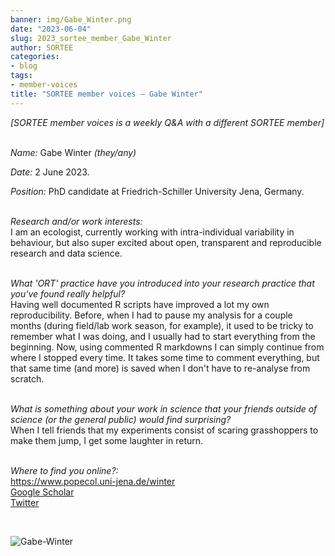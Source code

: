 ```yaml
---
banner: img/Gabe_Winter.png
date: "2023-06-04"
slug: 2023_sortee_member_Gabe_Winter
author: SORTEE
categories:
- blog
tags:
- member-voices
title: "SORTEE member voices – Gabe Winter" 
---
```



*[SORTEE member voices is a weekly Q&A with a different SORTEE member]*   
&nbsp;
&nbsp;

_Name:_ Gabe Winter _(they/any)_

_Date:_ 2 June 2023. 
&nbsp;

_Position:_ PhD candidate at Friedrich-Schiller University Jena, Germany.  
&nbsp;

_Research and/or work interests:_   
I am an ecologist, currently working with intra-individual variability in behaviour, but also super excited about open, transparent and reproducible research and data science.   
&nbsp;
&nbsp;

_What 'ORT' practice have you introduced into your research practice that you've found really helpful?_   
Having well documented R scripts have improved a lot my own reproducibility. Before, when I had to pause my analysis for a couple months (during field/lab work season, for example), it used to be tricky to remember what I was doing, and I usually had to start everything from the beginning. Now, using commented R markdowns I can simply continue from where I stopped every time. It takes some time to comment everything, but that same time (and more) is saved when I don't have to re-analyse from scratch.   
&nbsp;
&nbsp;

_What is something about your work in science that your friends outside of science (or the general public) would find surprising?_   
When I tell friends that my experiments consist of scaring grasshoppers to make them jump, I get some laughter in return.  
&nbsp;
&nbsp;

_Where to find you online?:_   
https://www.popecol.uni-jena.de/winter    
[Google Scholar](https://scholar.google.com/citations?user=NzrSEVQAAAAJ&hl=en)    
[Twitter](https://twitter.com/GbWinter)   


&nbsp;
&nbsp;


![Gabe-Winter](/img/Gabe_Winter.png)   

